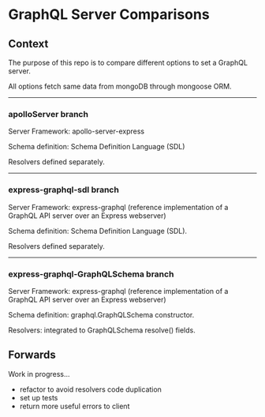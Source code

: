# GraphQL Server Comparisons


## Context

The purpose of this repo is to compare different options to set a GraphQL server.

All options fetch same data from mongoDB through mongoose ORM.


---


### apolloServer branch

Server Framework: apollo-server-express

Schema definition: Schema Definition Language (SDL)

Resolvers defined separately.

---

### express-graphql-sdl branch

Server Framework: express-graphql (reference implementation of a GraphQL API server over an Express webserver)

Schema definition: Schema Definition Language (SDL).

Resolvers defined separately.

---

### express-graphql-GraphQLSchema branch

Server Framework: express-graphql (reference implementation of a GraphQL API server over an Express webserver)

Schema definition: graphql.GraphQLSchema constructor.

Resolvers: integrated to GraphQLSchema resolve() fields.


## Forwards

Work in progress...
- refactor to avoid resolvers code duplication
- set up tests
- return more useful errors to client

